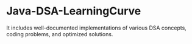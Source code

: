 # Java-DSA-LearningCurve
It includes well-documented implementations of various DSA concepts, coding problems, and optimized solutions. 
